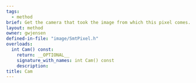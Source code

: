 ```yaml
---
tags:
  - method
brief: Get the camera that took the image from which this pixel comes.
layout: method
owner: gwjensen
defined-in-file: "image/SmtPixel.h"
overloads:
  int Cam() const:
    return: __OPTIONAL__
    signature_with_names: int Cam() const
    description:
title: Cam
---
```

